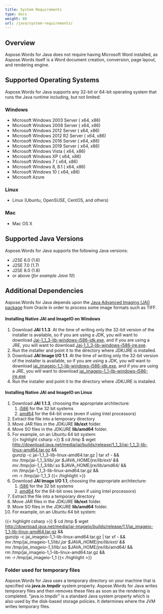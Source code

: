 ```yaml
---
title: System Requirements
type: docs
weight: 80
url: /java/system-requirements/
---
```



## Overview

Aspose.Words for Java does not require having Microsoft Word installed, as Aspose.Words itself is a Word document creation, conversion, page layout, and rendering engine.

## Supported Operating Systems

Aspose.Words for Java supports any 32-bit or 64-bit operating system that runs the Java runtime including, but not limited:

### Windows

- Microsoft Windows 2003 Server ( x64, x86)
- Microsoft Windows 2008 Server ( x64, x86)
- Microsoft Windows 2012 Server ( x64, x86)
- Microsoft Windows 2012 R2 Server ( x64, x86)
- Microsoft Windows 2016 Server ( x64, x86)
- Microsoft Windows 2019 Server ( x64, x86)
- Microsoft Windows Vista ( x64, x86)
- Microsoft Windows XP ( x64, x86)
- Microsoft Windows 7 ( x64, x86)
- Microsoft Windows 8, 8.1 ( x64, x86)
- Microsoft Windows 10 ( x64, x86)
- Microsoft Azure

### Linux

- Linux (Ubuntu, OpenSUSE, CentOS, and others)

### Mac

- Mac OS X

## Supported Java Versions

Aspose.Words for Java supports the following Java versions:

- J2SE 6.0 (1.6)
- J2SE 7.0 (1.7)
- J2SE 8.0 (1.8)
- or above (*for example Java 10*)

## Additional Dependencies

Aspose.Words for Java depends upon the [Java Advanced Imaging (JAI) package](http://www.oracle.com/technetwork/java/javasebusiness/downloads/java-archive-downloads-java-client-419417.html) from Oracle in order to process some image formats such as TIFF.

#### Installing Native JAI and ImageIO on Windows

1. Download **JAI 1.1.3**. At the time of writing only the 32-bit version of the installer is available, so if you are using a JDK, you will want to download [Jai-1_1_3-lib-windows-i586-jdk.exe](http://download.java.net/media/jai/builds/release/1_1_3/jai-1_1_3-lib-windows-i586-jdk.exe), and if you are using a JRE, you will want to download [Jai-1_1_3-lib-windows-i586-jre.exe](http://download.java.net/media/jai/builds/release/1_1_3/jai-1_1_3-lib-windows-i586-jre.exe).
1. Run the installer and point it to the directory where JDK/JRE is installed.
1. Download **JAI Image I/O 1.1**. At the time of writing only the 32-bit version of the installer is available, so if you are using a JDK, you will want to download [jai_imageio-1_1-lib-windows-i586-jdk.exe](http://download.java.net/media/jai-imageio/builds/release/1.1/jai_imageio-1_1-lib-windows-i586-jdk.exe), and if you are using a JRE, you will want to download [jai_imageio-1_1-lib-windows-i586-jre.exe](http://download.java.net/media/jai-imageio/builds/release/1.1/jai_imageio-1_1-lib-windows-i586-jre.exe)
1. Run the installer and point it to the directory where JDK/JRE is installed.

#### Installing Native JAI and ImageIO on Linux

1. Download **JAI 1.1.3**, choosing the appropriate architecture:
   1. [i586](http://download.java.net/media/jai/builds/release/1_1_3/jai-1_1_3-lib-linux-i586.tar.gz) for the 32 bit systems
   1. [amd64](http://download.java.net/media/jai/builds/release/1_1_3/jai-1_1_3-lib-linux-amd64.tar.gz) for the 64-bit ones (even if using Intel processors)
1. Extract the file into a temporary directory
1. Move JAR files in the JDK/JRE **lib/ext** folder.
1. Move SO files in the JDK/JRE **lib/amd64** folder.
1. For example, on an Ubuntu 64 bit system:<br>
{{< highlight csharp >}}
$ cd /tmp
$ wget http://download.java.net/media/jai/builds/release/1_1_3/jai-1_1_3-lib-linux-amd64.tar.gz && \
gunzip -c jai-1_1_3-lib-linux-amd64.tar.gz | tar xf - && \
mv /tmp/jai-1_1_3/lib/*.jar $JAVA_HOME/jre/lib/ext/ && \
mv /tmp/jai-1_1_3/lib/*.so $JAVA_HOME/jre/lib/amd64/ && \
rm /tmp/jai-1_1_3-lib-linux-amd64.tar.gz && \
rm -r /tmp/jai-1_1_3
{{< /highlight >}}
1. Download **JAI Image I/O 1.1**, choosing the appropriate architecture:
   1. [i586](http://download.java.net/media/jai-imageio/builds/release/1.1/jai_imageio-1_1-lib-linux-i586.tar.gz) for the 32 bit systems
   1. [amd64](http://download.java.net/media/jai-imageio/builds/release/1.1/jai_imageio-1_1-lib-linux-amd64.tar.gz) for the 64-bit ones (even if using Intel processors)
1. Extract the file into a temporary directory
1. Move JAR files in the JDK/JRE **lib/ext** folder.
1. Move SO files in the JDK/JRE **lib/amd64** folder.
1. For example, on an Ubuntu 64 bit system:
 

{{< highlight csharp >}}
$ cd /tmp
$ wget http://download.java.net/media/jai-imageio/builds/release/1.1/jai_imageio-1_1-lib-linux-amd64.tar.gz && \
gunzip -c jai_imageio-1_1-lib-linux-amd64.tar.gz | tar xf - && \
mv /tmp/jai_imageio-1_1/lib/*.jar $JAVA_HOME/jre/lib/ext/ && \
mv /tmp/jai_imageio-1_1/lib/*.so $JAVA_HOME/jre/lib/amd64/ && \
rm /tmp/jai_imageio-1_1-lib-linux-amd64.tar.gz && \
rm -r /tmp/jai_imageio-1_1
{{< /highlight >}}

### Folder used for temporary files

Aspose.Words for Java uses a temporary directory on your machine that is specified via **java.io.tmpdir** system property. Aspose.Words for Java writes temporary files and then removes these files as soon as the rendering is completed. "java.io.tmpdir" is a standard Java system property which is also used by the disk-based storage policies. It determines where the JVM writes temporary files. 
